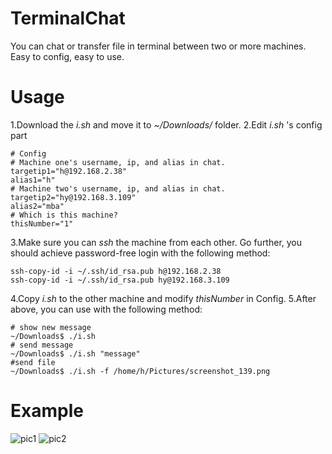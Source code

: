 # TerminalChat
You can chat or transfer file in terminal between two or more machines.
Easy to config, easy to use.

# Usage
1.Download the *i.sh* and move it to *~/Downloads/* folder.
2.Edit *i.sh* 's config part
```
# Config
# Machine one's username, ip, and alias in chat.
targetip1="h@192.168.2.38"
alias1="h"
# Machine two's username, ip, and alias in chat.
targetip2="hy@192.168.3.109"
alias2="mba"
# Which is this machine?
thisNumber="1"
```
3.Make sure you can *ssh* the machine from each other.
Go further, you should achieve password-free login with the following method:
```
ssh-copy-id -i ~/.ssh/id_rsa.pub h@192.168.2.38
ssh-copy-id -i ~/.ssh/id_rsa.pub hy@192.168.3.109
``` 
4.Copy *i.sh* to the other machine and modify *thisNumber* in Config.
5.After above, you can use with the following method:
```
# show new message
~/Downloads$ ./i.sh
# send message
~/Downloads$ ./i.sh "message"
#send file
~/Downloads$ ./i.sh -f /home/h/Pictures/screenshot_139.png
``` 
# Example
![pic1](https://github.com/Inspiring26/TerminalChat/example/screenshot_140.png)
![pic2](https://github.com/Inspiring26/TerminalChat/example/screenshot_141.png)
